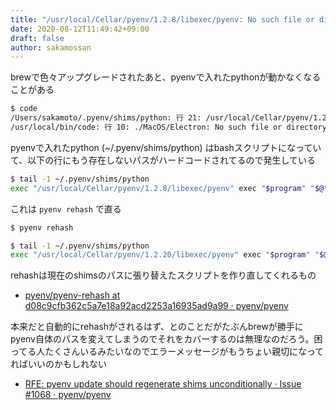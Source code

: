 ```yaml
---
title: "/usr/local/Cellar/pyenv/1.2.8/libexec/pyenv: No such file or directory"
date: 2020-08-12T11:49:42+09:00
draft: false
author: sakamossan
---
```


brewで色々アップグレードされたあと、pyenvで入れたpythonが動かなくなることがある

```bash
$ code
/Users/sakamoto/.pyenv/shims/python: 行 21: /usr/local/Cellar/pyenv/1.2.8/libexec/pyenv: No such file or directory
/usr/local/bin/code: 行 10: ./MacOS/Electron: No such file or directory
```

pyenvで入れたpython (~/.pyenv/shims/python) はbashスクリプトになっていて、以下の行にもう存在しないパスがハードコードされてるので発生している

```bash
$ tail -1 ~/.pyenv/shims/python
exec "/usr/local/Cellar/pyenv/1.2.8/libexec/pyenv" exec "$program" "$@"
```

これは `pyenv rehash` で直る

```bash
$ pyenv rehash
```

```bash
$ tail -1 ~/.pyenv/shims/python
exec "/usr/local/Cellar/pyenv/1.2.20/libexec/pyenv" exec "$program" "$@"
```

rehashは現在のshimsのパスに張り替えたスクリプトを作り直してくれるもの

- [pyenv/pyenv-rehash at d08c9cfb362c5a7e18a92acd2253a16935ad9a99 · pyenv/pyenv](https://github.com/pyenv/pyenv/blob/d08c9cfb362c5a7e18a92acd2253a16935ad9a99/libexec/pyenv-rehash#L64)

本来だと自動的にrehashがされるはず、とのことだがたぶんbrewが勝手にpyenv自体のパスを変えてしまうのでそれをカバーするのは無理なのだろう。困ってる人たくさんいるみたいなのでエラーメッセージがもうちょい親切になってればいいのかもしれない

- [RFE: pyenv update should regenerate shims unconditionally · Issue #1068 · pyenv/pyenv](https://github.com/pyenv/pyenv/issues/1068)


